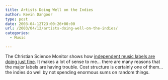 ```yaml
---
title: Artists Doing Well on the Indies
author: Kevin Dangoor
type: post
date: 2003-04-12T23:00:26+00:00
url: /2003/04/12/artists-doing-well-on-the-indies/
categories:
  - Music

---
```

The Christian Science Monitor shows how [independent music labels are doing just fine][1]. It makes a lot of sense to me&#8230; there are many reasons that the major labels are having trouble. Cost structure is certainly one of them&#8230; the indies do well by not spending enormous sums on random things.

 [1]: http://www.csmonitor.com/2003/0411/p13s02-almp.html